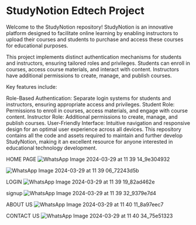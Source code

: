 # StudyNotion Edtech Project

Welcome to the StudyNotion repository! StudyNotion is an innovative platform designed to facilitate online learning by enabling instructors to upload their courses and students to purchase and access these courses for educational purposes.

This project implements distinct authentication mechanisms for students and instructors, ensuring tailored roles and privileges. Students can enroll in courses, access course materials, and interact with content. Instructors have additional permissions to create, manage, and publish courses.

Key features include:

Role-Based Authentication: Separate login systems for students and instructors, ensuring appropriate access and privileges.
Student Role: Permissions to enroll in courses, access materials, and engage with course content.
Instructor Role: Additional permissions to create, manage, and publish courses.
User-Friendly Interface: Intuitive navigation and responsive design for an optimal user experience across all devices.
This repository contains all the code and assets required to maintain and further develop StudyNotion, making it an excellent resource for anyone interested in educational technology development.

HOME PAGE
![WhatsApp Image 2024-03-29 at 11 39 14_9e304932](https://github.com/user-attachments/assets/6bb1acd6-af8e-403c-a4fd-3ee4dd70f044)

![WhatsApp Image 2024-03-29 at 11 39 06_72243d5b](https://github.com/user-attachments/assets/4a0c4bb6-9919-4501-b46f-71984a16098c)

LOGIN
![WhatsApp Image 2024-03-29 at 11 39 19_82ad462e](https://github.com/user-attachments/assets/86012315-d9d1-46b0-91a3-d96e117ac7d1)

signup
![WhatsApp Image 2024-03-29 at 11 39 32_9379e7d4](https://github.com/user-attachments/assets/1dd73ad5-0e6c-4775-81a3-9e8ba53c78cc)

ABOUT US
![WhatsApp Image 2024-03-29 at 11 40 11_8a97eec7](https://github.com/user-attachments/assets/d7759bed-7090-4969-843e-6670b6d882db)

CONTACT US
![WhatsApp Image 2024-03-29 at 11 40 34_75e51323](https://github.com/user-attachments/assets/90ad271f-a47d-41c0-addf-c220fa89bea8)










